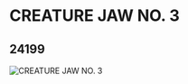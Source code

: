 # CREATURE JAW NO. 3
## 24199
![CREATURE JAW NO. 3](https://lc-www-live-s.legocdn.com/media/bricks/5/2/6133332.jpg)